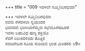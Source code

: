 +++
title = "009 ಇವಳಲೇ ನಮ್ಮಿನಿಬರಭಿಮಾ"

+++
ಇವಳಲೇ ನಮ್ಮಿನಿಬರಭಿಮಾ  
ನವನು ಸೆಳೆದಳಲಾ ಸ್ವಯಂವರ  
ಭವನದಲಿ ಭಂಗಿಸಿದಳೆಮ್ಮನು ಸಭೆಯೊಳೆಡಹಿದರೆ  
ಇವಳು ಬಹುವಿಧ ಪುಣ್ಯ ಶಕ್ತಿಯೊ  
ಳೆವಗೆ ಸಿಲುಕಿದಳಿಂದು ತೊತ್ತಿರ  
ಸವಡಿವೇಟದ ಸವಿಯ ಸುರಿಯಲಿ ಭಂಡ ಮಿಂಡರಲಿ    ॥9॥
